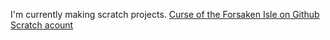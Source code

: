 I'm currently making scratch projects.       [Curse of the Forsaken Isle on Github](https://sullydux.github.io/Curse-of-the-Forasken-Isle/)           [Scratch acount](https://scratch.mit.edu/users/sullydux/)
